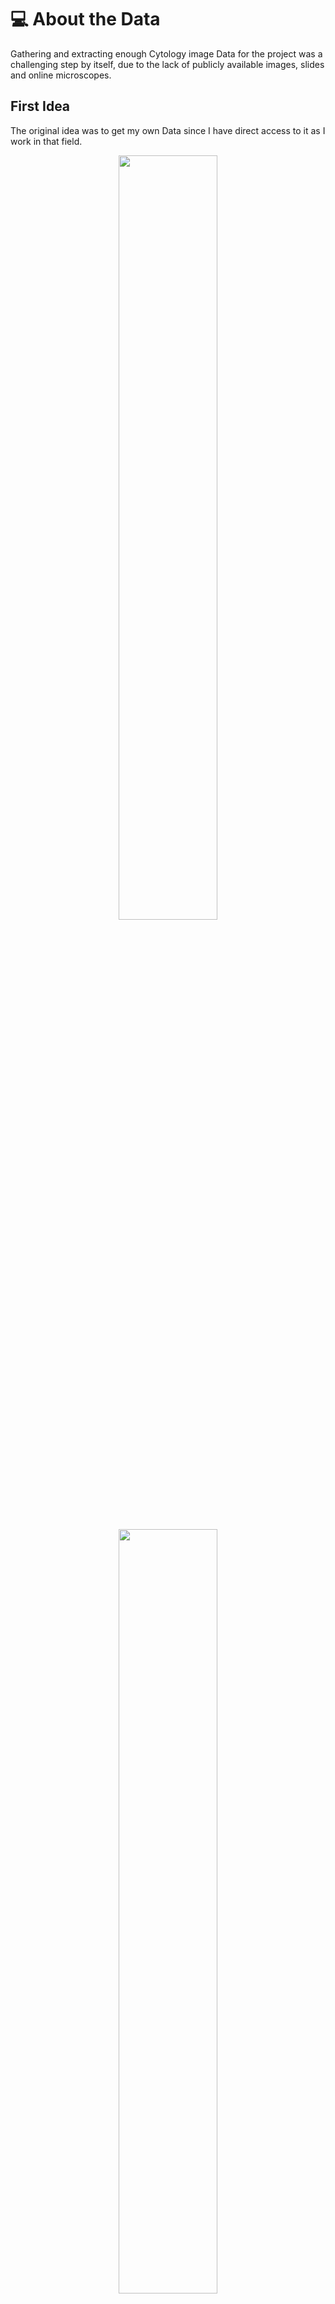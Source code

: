 # 💻 About the Data

Gathering and extracting enough Cytology image Data for the project was a challenging step by itself, due to the lack of publicly available images, slides and online microscopes.

## First Idea

The original idea was to get my own Data since I have direct access to it as I work in that field. 

<p align="center">
  <img src="https://imgtr.ee/images/2023/07/15/bb05317d3b2f007d0496feed3f64e146.jpeg" width="56%">

<p align="center">
  <img src="https://imgtr.ee/images/2023/07/15/e82550559368b91212a36d4fbe613b79.jpeg" width="56%">

  <p align="center">
  <img src="https://imgtr.ee/images/2023/07/15/27944d522ee57766cab7f761b43445ec.jpeg" width="56%">

  <p align="center">
  <img src="https://imgtr.ee/images/2023/07/15/b200531defee67bbcc01c3e6f99448a5.png" width="56%">

  
  <p align="center">
  <img src="https://imgtr.ee/images/2023/07/15/0cfa2aaac027431bdd0abc6878bd3343.png" width="56%">

The limitations of that approach were basically that manually selecting and capturing the images using my phone camera and my own microscope would have been a time-consuming process requiring also an extensive preprocessing. Not the best approach for a 3 week ambitious project.

## Second Idea

Another option I considered was using images from book atlases and other resources accumulated over my years of practice. Although these images provided a potential solution, the limited variety and quantity posed limitations for training a robust model.

## Final Idea

Ultimat

Ultimately, a breakthrough came through my friends and colleagues. One of them, who is also a professor, granted me access to an online microscope that housed a diverse range of scan slides featuring different organs with various diagnoses. Conducting thorough research, I identified areas where I could gather more data—slides with plentiful samples and a wide array of diagnoses to choose from.

The initial focus of my data collection efforts centered around salivary gland images, given the repository's richness in slides and diagnostic diversity. Within this domain, I manually selected fields of interest, employing the criteria used in Cytopathology to diagnose conditions. For instance, in the case of Warthin tumor cytology, identifying features such as a "dirty background" with lymphocytes and oncocytic cells was crucial. Hence, I captured images specifically highlighting these distinctive characteristics, among others, to ensure a comprehensive and informative dataset.

Even with these efforts, the available data was still limited. To address this challenge, I employed data augmentation techniques in Python to generate synthetic images, augmenting the dataset's size and diversity.

It's important to note that, due to privacy concerns, I refrained from uploading the image folders to GitHub. While the ethical guidelines within medical and academic cytology societies permit the use of patient data for research purposes, strict protocols are followed to ensure the confidentiality and anonymity of individuals involved. Respecting these principles, I ensured that the uploaded dataset remained dissociated from any identifiable information.

By creatively navigating these obstacles and employing a combination of manual selection, data augmentation, and access to an online microscope, I was able to curate a comprehensive dataset suitable for training my model.
